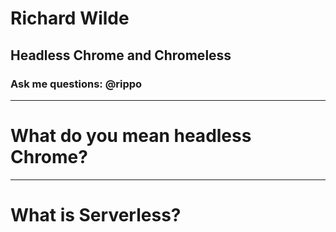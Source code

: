 # Richard Wilde 
## Headless Chrome and Chromeless
### Ask me questions: @rippo

---

# What do you mean headless Chrome?

---

# What is Serverless?